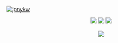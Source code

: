 [![jpnykw](https://user-images.githubusercontent.com/31243896/92475857-075f1f00-f219-11ea-9fba-17a09249d549.png)](https://jpnykw.github.io)

<div align="center">
  <img src="https://badgen.net/badge/Life/failing/red">
  <img src="https://badgen.net/badge/Time/failing/red">
  <img src="https://badgen.net/badge/Money/failing/red">
</div>

<br>

<div align="center">
  <a href="https://github.com/anuraghazra/github-readme-stats">
    <img src="https://github-readme-stats.vercel.app/api?username=jpnykw&count_private=true&show_icons=true&theme=prussian" />
  </a>
</div>
